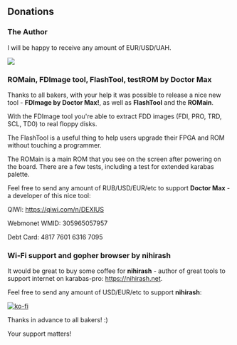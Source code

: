 ## Donations

### The Author

I will be happy to receive any amount of EUR/USD/UAH. 

[![](https://www.paypalobjects.com/en_US/i/btn/btn_donateCC_LG.gif)](https://www.paypal.com/donate/?business=VLPSW86UVSDYA&no_recurring=0&currency_code=USD)

### ROMain, FDImage tool, FlashTool, testROM by Doctor Max

Thanks to all bakers, with your help it was possible to release a nice new tool - **FDImage by Doctor Max!**, as well as **FlashTool** and the **ROMain**.

With the FDImage tool you're able to extract FDD images (FDI, PRO, TRD, SCL, TD0) to real floppy disks.

The FlashTool is a useful thing to help users upgrade their FPGA and ROM without touching a programmer.

The ROMain is a main ROM that you see on the screen after powering on the board. There are a few tests, including a test for extended karabas palette.

Feel free to send any amount of RUB/USD/EUR/etc to support **Doctor Max** - a developer of this nice tool:

QIWI: https://qiwi.com/n/DEXIUS

Webmonet WMID: 305965057957

Debt Card: 4817 7601 6316 7095

### Wi-Fi support and gopher browser by nihirash

It would be great to buy some coffee for **nihirash** - author of great tools to support internet on karabas-pro: https://nihirash.net.

Feel free to send any amount of USD/EUR/etc to support **nihirash**:

[![ko-fi](https://ko-fi.com/img/githubbutton_sm.svg)](https://ko-fi.com/D1D6JVS74)

Thanks in advance to all bakers! :)

Your support matters!
